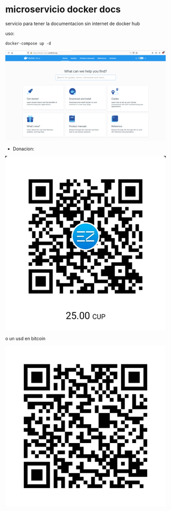 # microservicio docker docs

servicio para tener la documentacion sin internet de docker hub

uso:

```
docker-compose up -d
```

![screenshot](Screenshot.png)


* Donacion:

![Donacion](../.donacion_enzona.png)

o un usd en bitcoin

![Donacion](../.donacion_bitcoin.png)
